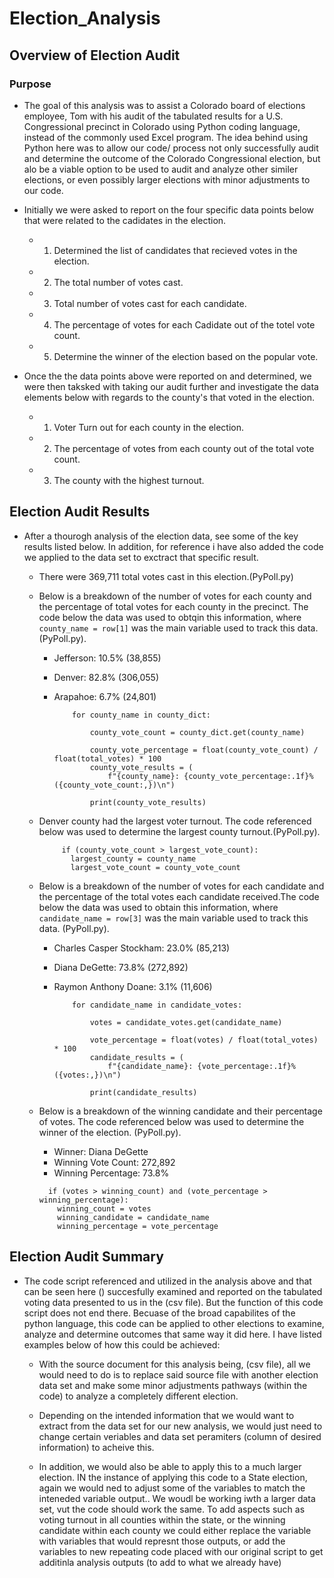 # Election_Analysis

## Overview of Election Audit
### Purpose
- The goal of this analysis was to assist a Colorado board of elections employee, Tom with his audit of the tabulated results for a U.S. Congressional precinct in Colorado using Python coding language, instead of the commonly used Excel program. The idea behind using Python here was to allow our code/ process not only successfully audit and determine the outcome of the Colorado Congressional election, but alo be a viable option to be used to audit and analyze other similer elections, or even possibly larger elections with minor adjustments to our code.

- Initially we were asked to report on the four specific data points below that were related to the cadidates in the election.
  -  1. Determined the list of candidates that recieved votes in the election. 
  -  2. The total number of votes cast.
  -  3. Total number of votes cast for each candidate.
  -  4. The percentage of votes for each Cadidate out of the totel vote count.
  -  5. Determine the winner of the election based on the popular vote. 

- Once the the data points above were reported on and determined, we were then taksked with taking our audit further and investigate the data elements below with regards to the county's that voted in the election.
  -  1. Voter Turn out for each county in the election.
  -  2. The percentage of votes from each county out of the total vote count.
  -  3. The county with the highest turnout.

## Election Audit Results
- After a thourogh analysis of the election data, see some of the key results listed below. In addition, for reference i have also added the code we applied to the data set to exctract that specific result.

    * There were 369,711 total votes cast in this election.(PyPoll.py) 


    * Below is a breakdown of the number of votes for each county and the percentage of total votes for each county in the precinct. The code below the data was used to obtqin this information, where ```county_name = row[1]``` was the main variable used to track this data.(PyPoll.py).
            
        * Jefferson: 10.5% (38,855)
        * Denver: 82.8% (306,055)
        * Arapahoe: 6.7% (24,801)   
        
          ```       
              for county_name in county_dict:
                   
                  county_vote_count = county_dict.get(county_name)
                  
                  county_vote_percentage = float(county_vote_count) / float(total_votes) * 100
                  county_vote_results = (
                      f"{county_name}: {county_vote_percentage:.1f}% ({county_vote_count:,})\n")
                   
                  print(county_vote_results)
          ```      
             
    * Denver county had the largest voter turnout. The code referenced below was used to determine the largest county turnout.(PyPoll.py).
    
         ```
              if (county_vote_count > largest_vote_count):
                largest_county = county_name
                largest_vote_count = county_vote_count
         ```

    * Below is a breakdown of the number of votes for each candidate and the percentage of the total votes each candidate received.The code below the data was used to obtain this information, where ```candidate_name = row[3]``` was the main variable used to track this data. (PyPoll.py).
            
        * Charles Casper Stockham: 23.0% (85,213)
        * Diana DeGette: 73.8% (272,892)
        * Raymon Anthony Doane: 3.1% (11,606)
        
          ```            
              for candidate_name in candidate_votes:
              
                  votes = candidate_votes.get(candidate_name)
        
                  vote_percentage = float(votes) / float(total_votes) * 100
                  candidate_results = (
                      f"{candidate_name}: {vote_percentage:.1f}% ({votes:,})\n")

                  print(candidate_results)
           ```

    * Below is a breakdown of the winning candidate and their percentage of votes. The code referenced below was used to determine the winner of the election. (PyPoll.py).
        - Winner: Diana DeGette
        - Winning Vote Count: 272,892
        - Winning Percentage: 73.8%
   
        ```
          if (votes > winning_count) and (vote_percentage > winning_percentage):
            winning_count = votes
            winning_candidate = candidate_name
            winning_percentage = vote_percentage
        ```

## Election Audit Summary
- The code script referenced and utilized in the analysis above and that can be seen here () succesfully examined and reported on the tabulated voting data presented to us in the (csv file). But the function of this code script does not end there. Becuase of the broad capabilites of the python language, this code can be applied to other elections to examine, analyze and determine outcomes that same way it did here. I have listed examples below of how this could be achieved:

  - With the source document for this analysis being, (csv file), all we would need to do is to replace said source file with another election data set and make some minor adjustments pathways (within the code) to analyze a completely different election. 

  - Depending on the intended information that we would want to extract from the data set for our new analysis, we would just need to change certain veriables and data set peramiters (column of desired information) to acheive this. 

  - In addition, we would also be able to apply this to a much larger election. IN the instance of applying this code to a State election, again we would ned to adjust some of the variables to match the inteneded variable output.. We woudl be working iwth a larger data set, vut the code should work the same. To add aspects such as voting turnout in all counties within the state, or the winning candidate within each county we could either replace the variable with variables that would represnt those outputs, or add the variables to new repeating code placed with our original script to get additinla analysis outputs (to add to what we already have)



